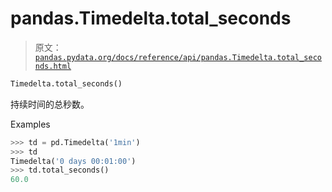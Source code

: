 # pandas.Timedelta.total_seconds

> 原文：[`pandas.pydata.org/docs/reference/api/pandas.Timedelta.total_seconds.html`](https://pandas.pydata.org/docs/reference/api/pandas.Timedelta.total_seconds.html)

```py
Timedelta.total_seconds()
```

持续时间的总秒数。

Examples

```py
>>> td = pd.Timedelta('1min')
>>> td
Timedelta('0 days 00:01:00')
>>> td.total_seconds()
60.0 
```
